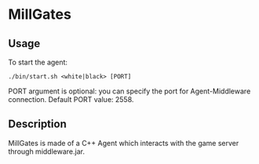 # MillGates

## Usage 
To start the agent:
```
./bin/start.sh <white|black> [PORT]
```
PORT argument is optional: you can specify the port for Agent-Middleware connection.
Default PORT value: 2558.

## Description
MillGates is made of a C++ Agent which interacts with the game server through middleware.jar.

